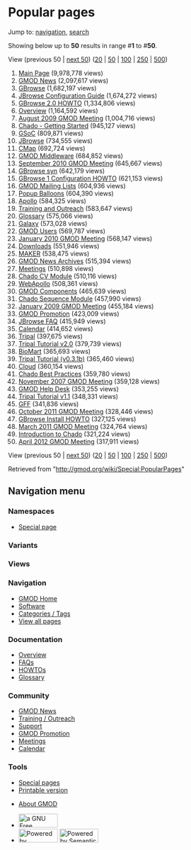 <div id="mw-page-base" class="noprint">

</div>

<div id="mw-head-base" class="noprint">

</div>

<div id="content" class="mw-body" role="main">

<span id="top"></span>

<div id="mw-js-message" style="display:none;">

</div>



# <span dir="auto">Popular pages</span>

<div id="bodyContent">

<div id="contentSub">

</div>

<div id="jump-to-nav" class="mw-jump">

Jump to: [navigation](#mw-navigation), [search](#p-search)

</div>

<div id="mw-content-text">

<div class="mw-spcontent">

Showing below up to **50** results in range \#**1** to \#**50**.

View (previous 50 \| <a
href="/mediawiki/index.php?title=Special:PopularPages&amp;limit=50&amp;offset=50"
class="mw-nextlink" title="Next 50 results">next 50</a>) (<a
href="/mediawiki/index.php?title=Special:PopularPages&amp;limit=20&amp;offset=0"
class="mw-numlink" title="Show 20 results per page">20</a> \| <a
href="/mediawiki/index.php?title=Special:PopularPages&amp;limit=50&amp;offset=0"
class="mw-numlink" title="Show 50 results per page">50</a> \| <a
href="/mediawiki/index.php?title=Special:PopularPages&amp;limit=100&amp;offset=0"
class="mw-numlink" title="Show 100 results per page">100</a> \| <a
href="/mediawiki/index.php?title=Special:PopularPages&amp;limit=250&amp;offset=0"
class="mw-numlink" title="Show 250 results per page">250</a> \| <a
href="/mediawiki/index.php?title=Special:PopularPages&amp;limit=500&amp;offset=0"
class="mw-numlink" title="Show 500 results per page">500</a>)

1.  [Main Page](/wiki/Main_Page "Main Page")‏‎ (9,978,778 views)
2.  [GMOD News](/wiki/GMOD_News "GMOD News")‏‎ (2,097,617 views)
3.  [GBrowse](/wiki/GBrowse "GBrowse")‏‎ (1,682,197 views)
4.  [JBrowse Configuration
    Guide](/wiki/JBrowse_Configuration_Guide "JBrowse Configuration Guide")‏‎
    (1,674,272 views)
5.  [GBrowse 2.0 HOWTO](/wiki/GBrowse_2.0_HOWTO "GBrowse 2.0 HOWTO")‏‎
    (1,334,806 views)
6.  [Overview](/wiki/Overview "Overview")‏‎ (1,164,592 views)
7.  [August 2009 GMOD
    Meeting](/wiki/August_2009_GMOD_Meeting "August 2009 GMOD Meeting")‏‎
    (1,004,716 views)
8.  [Chado - Getting
    Started](/wiki/Chado_-_Getting_Started "Chado - Getting Started")‏‎
    (945,127 views)
9.  [GSoC](/wiki/GSoC "GSoC")‏‎ (809,871 views)
10. [JBrowse](/wiki/JBrowse "JBrowse")‏‎ (734,555 views)
11. [CMap](/wiki/CMap "CMap")‏‎ (692,724 views)
12. [GMOD Middleware](/wiki/GMOD_Middleware "GMOD Middleware")‏‎ (684,852
    views)
13. [September 2010 GMOD
    Meeting](/wiki/September_2010_GMOD_Meeting "September 2010 GMOD Meeting")‏‎
    (645,667 views)
14. [GBrowse syn](/wiki/GBrowse_syn "GBrowse syn")‏‎ (642,179 views)
15. [GBrowse 1 Configuration
    HOWTO](/wiki/GBrowse_1_Configuration_HOWTO "GBrowse 1 Configuration HOWTO")‏‎
    (621,153 views)
16. [GMOD Mailing Lists](/wiki/GMOD_Mailing_Lists "GMOD Mailing Lists")‏‎
    (604,936 views)
17. [Popup Balloons](/wiki/Popup_Balloons "Popup Balloons")‏‎ (604,390
    views)
18. [Apollo](/wiki/Apollo "Apollo")‏‎ (584,325 views)
19. [Training and
    Outreach](/wiki/Training_and_Outreach "Training and Outreach")‏‎
    (583,647 views)
20. [Glossary](/wiki/Glossary "Glossary")‏‎ (575,066 views)
21. [Galaxy](/wiki/Galaxy "Galaxy")‏‎ (573,028 views)
22. [GMOD Users](/wiki/GMOD_Users "GMOD Users")‏‎ (569,787 views)
23. [January 2010 GMOD
    Meeting](/wiki/January_2010_GMOD_Meeting "January 2010 GMOD Meeting")‏‎
    (568,147 views)
24. [Downloads](/wiki/Downloads "Downloads")‏‎ (551,946 views)
25. [MAKER](/wiki/MAKER "MAKER")‏‎ (538,475 views)
26. [GMOD News Archives](/wiki/GMOD_News_Archives "GMOD News Archives")‏‎
    (515,394 views)
27. [Meetings](/wiki/Meetings "Meetings")‏‎ (510,898 views)
28. [Chado CV Module](/wiki/Chado_CV_Module "Chado CV Module")‏‎ (510,116
    views)
29. [WebApollo](/wiki/WebApollo "WebApollo")‏‎ (508,361 views)
30. [GMOD Components](/wiki/GMOD_Components "GMOD Components")‏‎ (465,639
    views)
31. [Chado Sequence
    Module](/wiki/Chado_Sequence_Module "Chado Sequence Module")‏‎
    (457,990 views)
32. [January 2009 GMOD
    Meeting](/wiki/January_2009_GMOD_Meeting "January 2009 GMOD Meeting")‏‎
    (455,184 views)
33. [GMOD Promotion](/wiki/GMOD_Promotion "GMOD Promotion")‏‎ (423,009
    views)
34. [JBrowse FAQ](/wiki/JBrowse_FAQ "JBrowse FAQ")‏‎ (415,949 views)
35. [Calendar](/wiki/Calendar "Calendar")‏‎ (414,652 views)
36. [Tripal](/wiki/Tripal "Tripal")‏‎ (397,675 views)
37. [Tripal Tutorial
    v2.0](/wiki/Tripal_Tutorial_v2.0 "Tripal Tutorial v2.0")‏‎ (379,739
    views)
38. [BioMart](/wiki/BioMart "BioMart")‏‎ (365,693 views)
39. [Tripal Tutorial
    (v0.3.1b)](/wiki/Tripal_Tutorial_(v0.3.1b) "Tripal Tutorial (v0.3.1b)")‏‎
    (365,460 views)
40. [Cloud](/wiki/Cloud "Cloud")‏‎ (360,154 views)
41. [Chado Best
    Practices](/wiki/Chado_Best_Practices "Chado Best Practices")‏‎
    (359,780 views)
42. [November 2007 GMOD
    Meeting](/wiki/November_2007_GMOD_Meeting "November 2007 GMOD Meeting")‏‎
    (359,128 views)
43. [GMOD Help Desk](/wiki/GMOD_Help_Desk "GMOD Help Desk")‏‎ (353,255
    views)
44. [Tripal Tutorial
    v1.1](/wiki/Tripal_Tutorial_v1.1 "Tripal Tutorial v1.1")‏‎ (348,331
    views)
45. [GFF](/wiki/GFF "GFF")‏‎ (341,836 views)
46. [October 2011 GMOD
    Meeting](/wiki/October_2011_GMOD_Meeting "October 2011 GMOD Meeting")‏‎
    (328,446 views)
47. [GBrowse Install
    HOWTO](/wiki/GBrowse_Install_HOWTO "GBrowse Install HOWTO")‏‎ (327,125
    views)
48. [March 2011 GMOD
    Meeting](/wiki/March_2011_GMOD_Meeting "March 2011 GMOD Meeting")‏‎
    (324,764 views)
49. [Introduction to
    Chado](/wiki/Introduction_to_Chado "Introduction to Chado")‏‎ (321,224
    views)
50. [April 2012 GMOD
    Meeting](/wiki/April_2012_GMOD_Meeting "April 2012 GMOD Meeting")‏‎
    (317,911 views)

View (previous 50 \| <a
href="/mediawiki/index.php?title=Special:PopularPages&amp;limit=50&amp;offset=50"
class="mw-nextlink" title="Next 50 results">next 50</a>) (<a
href="/mediawiki/index.php?title=Special:PopularPages&amp;limit=20&amp;offset=0"
class="mw-numlink" title="Show 20 results per page">20</a> \| <a
href="/mediawiki/index.php?title=Special:PopularPages&amp;limit=50&amp;offset=0"
class="mw-numlink" title="Show 50 results per page">50</a> \| <a
href="/mediawiki/index.php?title=Special:PopularPages&amp;limit=100&amp;offset=0"
class="mw-numlink" title="Show 100 results per page">100</a> \| <a
href="/mediawiki/index.php?title=Special:PopularPages&amp;limit=250&amp;offset=0"
class="mw-numlink" title="Show 250 results per page">250</a> \| <a
href="/mediawiki/index.php?title=Special:PopularPages&amp;limit=500&amp;offset=0"
class="mw-numlink" title="Show 500 results per page">500</a>)

</div>

</div>

<div class="printfooter">

Retrieved from "<http://gmod.org/wiki/Special:PopularPages>"

</div>

<div id="catlinks" class="catlinks catlinks-allhidden">

</div>

<div class="visualClear">

</div>

</div>

</div>

<div id="mw-navigation">

## Navigation menu

<div id="mw-head">



<div id="left-navigation">

<div id="p-namespaces" class="vectorTabs" role="navigation"
aria-labelledby="p-namespaces-label">

### Namespaces

- <span id="ca-nstab-special">[Special
  page](/wiki/Special:PopularPages "This is a special page, you cannot edit the page itself")</span>

</div>

<div id="p-variants" class="vectorMenu emptyPortlet" role="navigation"
aria-labelledby="p-variants-label">

### 

### Variants[](#)

<div class="menu">

</div>

</div>

</div>

<div id="right-navigation">

<div id="p-views" class="vectorTabs emptyPortlet" role="navigation"
aria-labelledby="p-views-label">

### Views

</div>



</div>



</div>

</div>

</div>

<div id="mw-panel">

<div id="p-logo" role="banner">

<a href="/wiki/Main_Page"
style="background-image: url(http://gmod.org/images/GMOD-cogs.png);"
title="Visit the main page"></a>

</div>

<div id="p-Navigation" class="portal" role="navigation"
aria-labelledby="p-Navigation-label">

### Navigation

<div class="body">

- <span id="n-GMOD-Home">[GMOD Home](/wiki/Main_Page)</span>
- <span id="n-Software">[Software](/wiki/GMOD_Components)</span>
- <span id="n-Categories-.2F-Tags">[Categories /
  Tags](/wiki/Categories)</span>
- <span id="n-View-all-pages">[View all
  pages](/wiki/Special:AllPages)</span>

</div>

</div>

<div id="p-Documentation" class="portal" role="navigation"
aria-labelledby="p-Documentation-label">

### Documentation

<div class="body">

- <span id="n-Overview">[Overview](/wiki/Overview)</span>
- <span id="n-FAQs">[FAQs](/wiki/Category:FAQ)</span>
- <span id="n-HOWTOs">[HOWTOs](/wiki/Category:HOWTO)</span>
- <span id="n-Glossary">[Glossary](/wiki/Glossary)</span>

</div>

</div>

<div id="p-Community" class="portal" role="navigation"
aria-labelledby="p-Community-label">

### Community

<div class="body">

- <span id="n-GMOD-News">[GMOD News](/wiki/GMOD_News)</span>
- <span id="n-Training-.2F-Outreach">[Training /
  Outreach](/wiki/Training_and_Outreach)</span>
- <span id="n-Support">[Support](/wiki/Support)</span>
- <span id="n-GMOD-Promotion">[GMOD
  Promotion](/wiki/GMOD_Promotion)</span>
- <span id="n-Meetings">[Meetings](/wiki/Meetings)</span>
- <span id="n-Calendar">[Calendar](/wiki/Calendar)</span>

</div>

</div>

<div id="p-tb" class="portal" role="navigation"
aria-labelledby="p-tb-label">

### Tools

<div class="body">

- <span id="t-specialpages"><a href="/wiki/Special:SpecialPages" accesskey="q"
  title="A list of all special pages [q]">Special pages</a></span>
- <span id="t-print"><a
  href="/mediawiki/index.php?title=Special:PopularPages&amp;printable=yes"
  rel="alternate" accesskey="p"
  title="Printable version of this page [p]">Printable version</a></span>

</div>

</div>

</div>

</div>

<div id="footer" role="contentinfo">

- <span id="footer-places-about">[About
  GMOD](/wiki/GMOD:About "GMOD:About")</span>

<!-- -->

- <span id="footer-copyrightico">[<img src="http://www.gnu.org/graphics/gfdl-logo-small.png" width="88"
  height="31" alt="a GNU Free Documentation License" />](http://www.gnu.org/licenses/fdl-1.3.html)</span>
- <span id="footer-poweredbyico">[<img src="/mediawiki/skins/common/images/poweredby_mediawiki_88x31.png"
  width="88" height="31" alt="Powered by MediaWiki" />](//www.mediawiki.org/)
  [<img
  src="/mediawiki/extensions/SemanticMediaWiki/includes/../resources/images/smw_button.png"
  width="88" height="31" alt="Powered by Semantic MediaWiki" />](https://www.semantic-mediawiki.org/wiki/Semantic_MediaWiki)</span>

<div style="clear:both">

</div>

</div>
